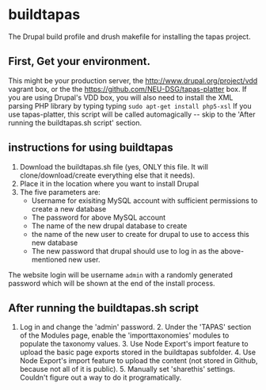 # buildtapas
The Drupal build profile and drush makefile for installing the tapas project.

## First, Get your environment.
This might be your production server, the http://www.drupal.org/project/vdd vagrant box, or the the https://github.com/NEU-DSG/tapas-platter box.
If you are using Drupal's VDD box, you will also need to install the XML parsing PHP library by typing typing `sudo apt-get install php5-xsl`
If you use tapas-platter, this script will be called automagically -- skip to the 'After running the buildtapas.sh script' section.

## instructions for using buildtapas

  1. Download the buildtapas.sh file (yes, ONLY this file. It will clone/download/create everything else that it needs).
  2. Place it in the location where you want to install Drupal
  3. The five parameters are:
     * Username for exisiting MySQL account with sufficient permissions to create a new database
	  * The password for above MySQL account
	  * The name of the new drupal database to create
	  * the name of the new user to create for drupal to use to access this new database
	  * The new password that drupal should use to log in as the above-mentioned new user.

The website login will be username `admin` with a randomly generated password which will be shown at the end of the install process.

## After running the buildtapas.sh script

  1. Log in and change the 'admin' password.
	2. Under the 'TAPAS' section of the Modules page, enable the 'importtaxonomies' modules to populate the taxonomy values.
	3. Use Node Export's import feature to upload the basic page exports stored in the buildtapas subfolder.
	4. Use Node Export's import feature to upload the content (not stored in Github, because not all of it is public).
	5. Manually set 'sharethis' settings. Couldn't figure out a way to do it programatically.
